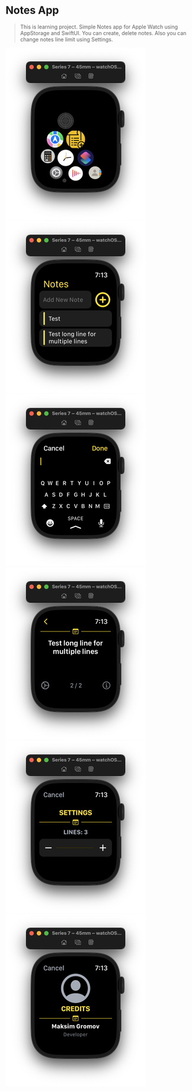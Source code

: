 #  Notes App


>This is learning project. Simple Notes app for Apple Watch using AppStorage and SwiftUI.  You can create, delete notes. Also you can change notes line limit using Settings.


![](Documentation/AppIcon.png)
![](Documentation/MainScreen.png)
![](Documentation/AddNoteScreen.png)
![](Documentation/NoteScreen.png)
![](Documentation/SettingsScreen.png)
![](Documentation/CreditsScreen.png)
